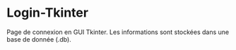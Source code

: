 # Login-Tkinter
Page de connexion en GUI Tkinter.
Les informations sont stockées dans une base de donnée (.db).
